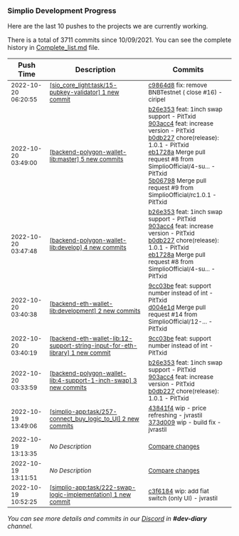 
### Simplio Development Progress

Here are the last 10 pushes to the projects we are currently working.

There is a total of 3711 commits since 10/09/2021. You can see the complete history in
 [Complete_list.md](Complete_list.md) file.

| Push Time | Description | Commits |
| --- | --- | --- |
| <sub>2022-10-20 06:20:55</sub> | <sub>[[sio_core_light:task/15\-pubkey\-validator] 1 new commit](https://github.com/SimplioOfficial/sio_core_light/commit/c9864d86df6bee6af41b8facc683b643871b920c)</sub> | <sub>[c9864d8](https://github.com/SimplioOfficial/sio_core_light/commit/c9864d86df6bee6af41b8facc683b643871b920c) fix: remove BNBTestnet ( close #16) - ciripel</sub> |
| <sub>2022-10-20 03:49:00</sub> | <sub>[[backend-polygon-wallet-lib:master] 5 new commits](https://github.com/SimplioOfficial/backend-polygon-wallet-lib/compare/aa36440bf015...5b06798ba574)</sub> | <sub>[b26e353](https://github.com/SimplioOfficial/backend-polygon-wallet-lib/commit/b26e3538ca413412d0c3e81ef7ab31a122d3d1cb) feat: 1inch swap support - PitTxid<br>[903acc4](https://github.com/SimplioOfficial/backend-polygon-wallet-lib/commit/903acc4111217764cc2ff8294c618c803d6af430) feat: increase version - PitTxid<br>[b0db227](https://github.com/SimplioOfficial/backend-polygon-wallet-lib/commit/b0db2277f15666035119bf204157bf23563d5a02) chore(release): 1.0.1 - PitTxid<br>[eb1728a](https://github.com/SimplioOfficial/backend-polygon-wallet-lib/commit/eb1728a33506ddc1723326f08241ebd00201c42d) Merge pull request #8 from SimplioOfficial/4-su... - PitTxid<br>[5b06798](https://github.com/SimplioOfficial/backend-polygon-wallet-lib/commit/5b06798ba5747291f7b7b72b3078c40d89be2ea4) Merge pull request #9 from SimplioOfficial/rc1.0.1 - PitTxid</sub> |
| <sub>2022-10-20 03:47:48</sub> | <sub>[[backend-polygon-wallet-lib:develop] 4 new commits](https://github.com/SimplioOfficial/backend-polygon-wallet-lib/compare/ebcd4de827bd...eb1728a33506)</sub> | <sub>[b26e353](https://github.com/SimplioOfficial/backend-polygon-wallet-lib/commit/b26e3538ca413412d0c3e81ef7ab31a122d3d1cb) feat: 1inch swap support - PitTxid<br>[903acc4](https://github.com/SimplioOfficial/backend-polygon-wallet-lib/commit/903acc4111217764cc2ff8294c618c803d6af430) feat: increase version - PitTxid<br>[b0db227](https://github.com/SimplioOfficial/backend-polygon-wallet-lib/commit/b0db2277f15666035119bf204157bf23563d5a02) chore(release): 1.0.1 - PitTxid<br>[eb1728a](https://github.com/SimplioOfficial/backend-polygon-wallet-lib/commit/eb1728a33506ddc1723326f08241ebd00201c42d) Merge pull request #8 from SimplioOfficial/4-su... - PitTxid</sub> |
| <sub>2022-10-20 03:40:38</sub> | <sub>[[backend-eth-wallet-lib:development] 2 new commits](https://github.com/SimplioOfficial/backend-eth-wallet-lib/compare/d6b35aa7d0ea...d004e1dc380a)</sub> | <sub>[9cc03be](https://github.com/SimplioOfficial/backend-eth-wallet-lib/commit/9cc03be436caa9e0a3bf156b87e2b687e4cf759a) feat: support number instead of int - PitTxid<br>[d004e1d](https://github.com/SimplioOfficial/backend-eth-wallet-lib/commit/d004e1dc380a25d75977705ebb52b52855ae1491) Merge pull request #14 from SimplioOfficial/12-... - PitTxid</sub> |
| <sub>2022-10-20 03:40:19</sub> | <sub>[[backend-eth-wallet-lib:12\-support\-string\-input\-for\-eth\-library] 1 new commit](https://github.com/SimplioOfficial/backend-eth-wallet-lib/commit/9cc03be436caa9e0a3bf156b87e2b687e4cf759a)</sub> | <sub>[9cc03be](https://github.com/SimplioOfficial/backend-eth-wallet-lib/commit/9cc03be436caa9e0a3bf156b87e2b687e4cf759a) feat: support number instead of int - PitTxid</sub> |
| <sub>2022-10-20 03:33:59</sub> | <sub>[[backend-polygon-wallet-lib:4\-support\-1\-inch\-swap] 3 new commits](https://github.com/SimplioOfficial/backend-polygon-wallet-lib/compare/ebcd4de827bd...b0db2277f156)</sub> | <sub>[b26e353](https://github.com/SimplioOfficial/backend-polygon-wallet-lib/commit/b26e3538ca413412d0c3e81ef7ab31a122d3d1cb) feat: 1inch swap support - PitTxid<br>[903acc4](https://github.com/SimplioOfficial/backend-polygon-wallet-lib/commit/903acc4111217764cc2ff8294c618c803d6af430) feat: increase version - PitTxid<br>[b0db227](https://github.com/SimplioOfficial/backend-polygon-wallet-lib/commit/b0db2277f15666035119bf204157bf23563d5a02) chore(release): 1.0.1 - PitTxid</sub> |
| <sub>2022-10-19 13:49:06</sub> | <sub>[[simplio-app:task/257\-connect\_buy\_logic\_to\_UI] 2 new commits](https://github.com/SimplioOfficial/simplio-app/compare/37a756117c90...373d009254ba)</sub> | <sub>[43841f4](https://github.com/SimplioOfficial/simplio-app/commit/43841f4ad182a3739e9eb220b0ac99e511bcd277) wip - price refreshing - jvrastil<br>[373d009](https://github.com/SimplioOfficial/simplio-app/commit/373d009254baf1e89ad1b90ca1383ad6a8be2ce9) wip - build fix - jvrastil</sub> |
| <sub>2022-10-19 13:13:35</sub> | <sub>_No Description_</sub> | <sub>[Compare changes](https://github.com/SimplioOfficial/simplio-app/compare/508bdb6c320c...37a756117c90)</sub> |
| <sub>2022-10-19 13:11:51</sub> | <sub>_No Description_</sub> | <sub>[Compare changes](https://github.com/SimplioOfficial/simplio-app/compare/66d3cd18d66b...9f9448caadff)</sub> |
| <sub>2022-10-19 10:52:25</sub> | <sub>[[simplio-app:task/222\-swap\-logic\-implementation] 1 new commit](https://github.com/SimplioOfficial/simplio-app/commit/c3f61845d4dec1c0c64755cf84c743d8fea0a041)</sub> | <sub>[c3f6184](https://github.com/SimplioOfficial/simplio-app/commit/c3f61845d4dec1c0c64755cf84c743d8fea0a041) wip: add fiat switch (only UI) - jvrastil</sub> |

_You can see more details and commits in our [Discord](https://discord.gg/aKhjuwZmdP) in **#dev-diary** channel._
